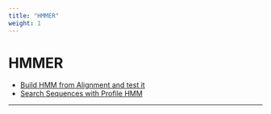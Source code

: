 ```yaml
---
title: "HMMER"
weight: 1
---
```



# HMMER

*   [Build HMM from Alignment and test it](build-hmm-from-alignment-and-test-it.md)
*   [Search Sequences with Profile HMM](search-sequences-with-profile-hmm.md)


-------------------------------------------------------------------------------------------------------------------------------------------------------------------------------------------